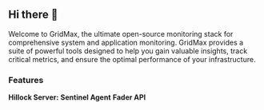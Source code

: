 ## Hi there 👋

Welcome to GridMax, the ultimate open-source monitoring stack for comprehensive system and application monitoring. GridMax provides a suite of powerful tools designed to help you gain valuable insights, track critical metrics, and ensure the optimal performance of your infrastructure.

### Features
**Hillock Server:** 
**Sentinel Agent**
**Fader API**
